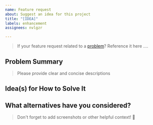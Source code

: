 ```yaml
---
name: Feature request
about: Suggest an idea for this project
title: "[IDEA]"
labels: enhancement
assignees: nvlgzr

---
```


> If your feature request related to a [problem](https://github.com/nvlgzr/fngrng/issues?q=is%3Aissue+label%3Abug)? Reference it here ....

## Problem Summary
> Please provide clear and concise descriptions

## Idea(s) for How to Solve It


## What alternatives have you considered?


> Don't forget to add screenshots or other helpful context! 🥰
